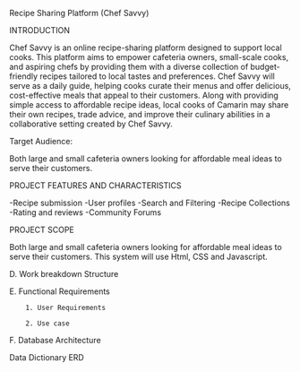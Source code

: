Recipe Sharing Platform (Chef Savvy)

INTRODUCTION 

Chef Savvy is an online recipe-sharing platform designed to support local cooks. This platform aims to empower cafeteria owners, small-scale cooks, and aspiring chefs by providing them with a diverse collection of budget-friendly recipes tailored to local tastes and preferences. Chef Savvy will serve as a daily guide, helping cooks curate their menus and offer delicious, cost-effective meals that appeal to their customers.
Along with providing simple access to affordable recipe ideas, local cooks of Camarin may share their own recipes, trade advice, and improve their culinary abilities in a collaborative setting created by Chef Savvy.

Target Audience:

Both large and small cafeteria owners looking for affordable meal ideas to serve their customers.

PROJECT FEATURES AND CHARACTERISTICS 

-Recipe submission
-User profiles
-Search and Filtering
-Recipe Collections 
-Rating and reviews 
-Community Forums

PROJECT SCOPE

Both large and small cafeteria owners looking for affordable meal ideas to serve their customers. This system will use Html, CSS and Javascript.

D. Work breakdown Structure

E. Functional Requirements

        1. User Requirements

        2. Use case

F. Database Architecture

Data Dictionary
 ERD
